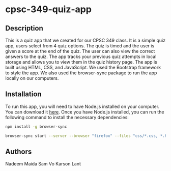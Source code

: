# cpsc-349-quiz-app

## Description

This is a quiz app that we created for our CPSC 349 class. It is a simple quiz app, users select from 4 quiz options. The quiz is timed and the user is given a score at the end of the quiz. The user can also view the correct answers to the quiz. The app tracks your previous quiz attempts in local storage and allows you to view them in the quiz history page. The app is built using HTML, CSS, and JavaScript. We used the Bootstrap framework to style the app. We also used the browser-sync package to run the app locally on our computers.

## Installation

To run this app, you will need to have Node.js installed on your computer. You can download it [here](https://nodejs.org/en/). Once you have Node.js installed, you can run the following command to install the necessary dependencies:

```bash
npm install -g browser-sync

browser-sync start --server --browser "firefox" --files "css/*.css, *.html"
```

## Authors

Nadeem Maida
Sam Vo
Karson Lant